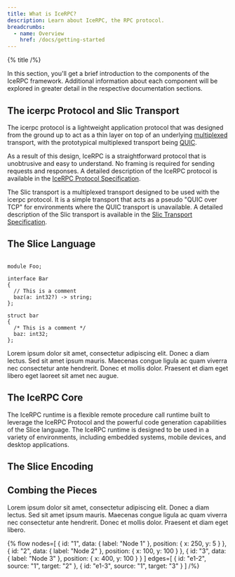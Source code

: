 ```yaml
---
title: What is IceRPC?
description: Learn about IceRPC, the RPC protocol.
breadcrumbs:
  - name: Overview
    href: /docs/getting-started
---
```


{% title /%}

In this section, you'll get a brief introduction to the components of the IceRPC framework. Additional information
about each component will be explored in greater detail in the respective documentation sections.

## The icerpc Protocol and Slic Transport

The icerpc protocol is a lightweight application protocol that was designed from the ground up to act as a thin layer
on top of an underlying [multiplexed](https://en.wikipedia.org/wiki/Multiplexing) transport, with the prototypical
multiplexed transport being [QUIC](https://en.wikipedia.org/wiki/QUIC).

As a result of this design, IceRPC is a straightforward protocol that is unobtrusive and easy to understand. No framing
is required for sending requests and responses. A detailed description of the IceRPC protocol is available in the
[IceRPC Protocol Specification](/docs/ice-rpc-protocol-specification).

The Slic transport is a multiplexed transport designed to be used with the icerpc protocol. It is a simple
transport that acts as a pseudo "QUIC over TCP" for environments where the QUIC transport is unavailable.
A detailed description of the Slic transport is available in the
[Slic Transport Specification](/docs/slic-transport-specification).

## The Slice Language

```slice

module Foo;

interface Bar
{
  // This is a comment
  baz(a: int32?) -> string;
};

struct bar
{
  /* This is a comment */
  baz: int32;
};

```

Lorem ipsum dolor sit amet, consectetur adipiscing elit. Donec a diam lectus. Sed sit amet ipsum mauris. Maecenas
congue ligula ac quam viverra nec consectetur ante hendrerit. Donec et mollis dolor. Praesent et diam eget libero
eget laoreet sit amet nec augue.

## The IceRPC Core

The IceRPC runtime is a flexible remote procedure call runtime built to leverage the IceRPC Protocol and the powerful
code generation capabilities of the Slice language. The IceRPC runtime is designed to be used in a variety of
environments, including embedded systems, mobile devices, and desktop applications.

## The Slice Encoding

## Combing the Pieces

Lorem ipsum dolor sit amet, consectetur adipiscing elit. Donec a diam lectus. Sed sit amet ipsum mauris. Maecenas
congue ligula ac quam viverra nec consectetur ante hendrerit. Donec et mollis dolor. Praesent et diam eget libero.

{% flow
   nodes=[
    {
      id: "1",
      data: { label: "Node 1" },
      position: { x: 250, y: 5 }
    },
    {
      id: "2",
      data: { label: "Node 2" },
      position: { x: 100, y: 100 }
    },
    {
      id: "3",
      data: { label: "Node 3" },
      position: { x: 400, y: 100 }
    }
  ]
  edges=[
    { id: "e1-2", source: "1", target: "2" },
    { id: "e1-3", source: "1", target: "3" }
  ]
/%}
